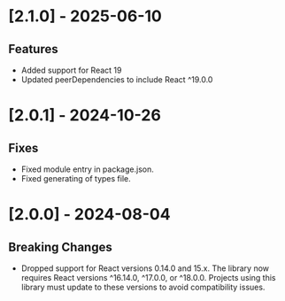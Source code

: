 # [2.1.0] - 2025-06-10

## Features
- Added support for React 19
- Updated peerDependencies to include React ^19.0.0

# [2.0.1] - 2024-10-26

## Fixes
- Fixed module entry in package.json.
- Fixed generating of types file.

# [2.0.0] - 2024-08-04

## Breaking Changes
- Dropped support for React versions 0.14.0 and 15.x. The library now requires React versions ^16.14.0, ^17.0.0, or ^18.0.0. Projects using this library must update to these versions to avoid compatibility issues.
